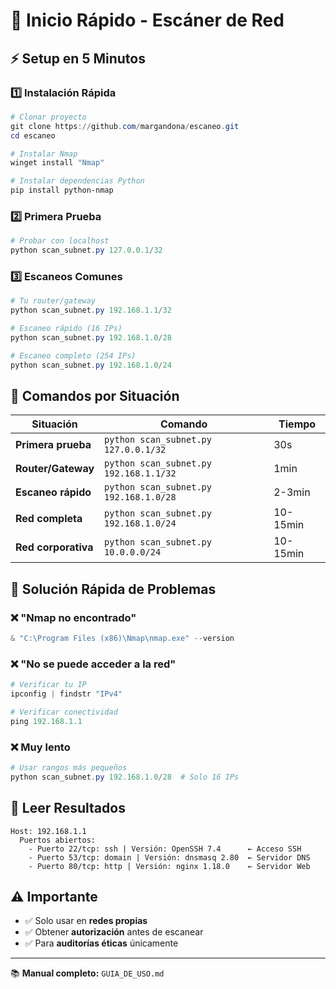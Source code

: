 # 🚀 Inicio Rápido - Escáner de Red

## ⚡ Setup en 5 Minutos

### 1️⃣ **Instalación Rápida**
```powershell
# Clonar proyecto
git clone https://github.com/margandona/escaneo.git
cd escaneo

# Instalar Nmap
winget install "Nmap"

# Instalar dependencias Python
pip install python-nmap
```

### 2️⃣ **Primera Prueba**
```powershell
# Probar con localhost
python scan_subnet.py 127.0.0.1/32
```

### 3️⃣ **Escaneos Comunes**
```powershell
# Tu router/gateway
python scan_subnet.py 192.168.1.1/32

# Escaneo rápido (16 IPs)
python scan_subnet.py 192.168.1.0/28

# Escaneo completo (254 IPs)
python scan_subnet.py 192.168.1.0/24
```

## 🎯 **Comandos por Situación**

| Situación | Comando | Tiempo |
|-----------|---------|--------|
| **Primera prueba** | `python scan_subnet.py 127.0.0.1/32` | 30s |
| **Router/Gateway** | `python scan_subnet.py 192.168.1.1/32` | 1min |
| **Escaneo rápido** | `python scan_subnet.py 192.168.1.0/28` | 2-3min |
| **Red completa** | `python scan_subnet.py 192.168.1.0/24` | 10-15min |
| **Red corporativa** | `python scan_subnet.py 10.0.0.0/24` | 10-15min |

## 🔧 **Solución Rápida de Problemas**

### ❌ **"Nmap no encontrado"**
```powershell
& "C:\Program Files (x86)\Nmap\nmap.exe" --version
```

### ❌ **"No se puede acceder a la red"**
```powershell
# Verificar tu IP
ipconfig | findstr "IPv4"

# Verificar conectividad
ping 192.168.1.1
```

### ❌ **Muy lento**
```powershell
# Usar rangos más pequeños
python scan_subnet.py 192.168.1.0/28  # Solo 16 IPs
```

## 📖 **Leer Resultados**

```
Host: 192.168.1.1
  Puertos abiertos:
    - Puerto 22/tcp: ssh | Versión: OpenSSH 7.4      ← Acceso SSH
    - Puerto 53/tcp: domain | Versión: dnsmasq 2.80  ← Servidor DNS
    - Puerto 80/tcp: http | Versión: nginx 1.18.0    ← Servidor Web
```

## ⚠️ **Importante**
- ✅ Solo usar en **redes propias**
- ✅ Obtener **autorización** antes de escanear
- ✅ Para **auditorías éticas** únicamente

---
📚 **Manual completo:** `GUIA_DE_USO.md`
